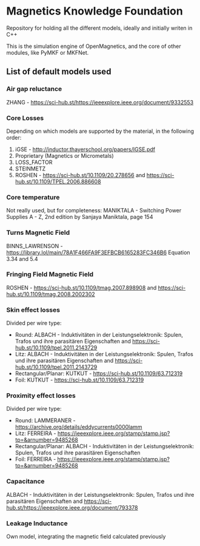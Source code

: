 # Magnetics Knowledge Foundation
Repository for holding all the different models, ideally and initially writen in C++


This is the simulation engine of OpenMagnetics, and the core of other modules, like PyMKF or MKFNet.

## List of default models used

### Air gap reluctance
ZHANG - https://sci-hub.st/https://ieeexplore.ieee.org/document/9332553

### Core Losses
Depending on which models are supported by the material, in the following order:
1) iGSE - http://inductor.thayerschool.org/papers/IGSE.pdf
2) Proprietary (Magnetics or Micrometals)
3) LOSS_FACTOR
4) STEINMETZ
5) ROSHEN - https://sci-hub.st/10.1109/20.278656 and https://sci-hub.st/10.1109/TPEL.2006.886608

### Core temperature
Not really used, but for completeness: MANIKTALA - Switching Power Supplies A - Z, 2nd edition by Sanjaya Maniktala, page 154

### Turns Magnetic Field
BINNS_LAWRENSON - https://library.lol/main/78A1F466FA9F3EFBCB6165283FC346B6 Equation 3.34 and 5.4

### Fringing Field Magnetic Field
ROSHEN - https://sci-hub.st/10.1109/tmag.2007.898908 and https://sci-hub.st/10.1109/tmag.2008.2002302

### Skin effect losses
Divided per wire type:
* Round: ALBACH - Induktivitäten in der Leistungselektronik: Spulen, Trafos und ihre parasitären Eigenschaften and https://sci-hub.st/10.1109/tpel.2011.2143729
* Litz: ALBACH - Induktivitäten in der Leistungselektronik: Spulen, Trafos und ihre parasitären Eigenschaften and https://sci-hub.st/10.1109/tpel.2011.2143729
* Rectangular/Planar: KUTKUT - https://sci-hub.st/10.1109/63.712319
* Foil: KUTKUT - https://sci-hub.st/10.1109/63.712319

### Proximity effect losses
Divided per wire type:
* Round: LAMMERANER - https://archive.org/details/eddycurrents0000lamm
* Litz: FERREIRA - https://ieeexplore.ieee.org/stamp/stamp.jsp?tp=&arnumber=9485268
* Rectangular/Planar: ALBACH - Induktivitäten in der Leistungselektronik: Spulen, Trafos und ihre parasitären Eigenschaften
* Foil: FERREIRA - https://ieeexplore.ieee.org/stamp/stamp.jsp?tp=&arnumber=9485268

### Capacitance
ALBACH - Induktivitäten in der Leistungselektronik: Spulen, Trafos und ihre parasitären Eigenschaften and https://sci-hub.st/https://ieeexplore.ieee.org/document/793378

### Leakage Inductance
Own model, integrating the magnetic field calculated previously
